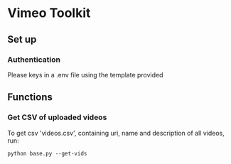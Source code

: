 # Vimeo Toolkit

## Set up
### Authentication
Please keys in a .env file using the template provided
## Functions
### Get CSV of uploaded videos
To get csv 'videos.csv', containing uri, name and description of all videos, run:

    python base.py --get-vids